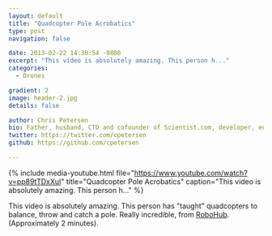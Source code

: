 ```yaml
---
layout: default
title: "Quadcopter Pole Acrobatics"
type: post
navigation: false

date: 2013-02-22 14:30:54 -0800
excerpt: "This video is absolutely amazing. This person h..."
categories:
  - Drones

gradient: 2
image: header-2.jpg
details: false

author: Chris Petersen
bio: Father, husband, CTO and cofounder of Scientist.com, developer, entrepreneur and technologist.
twitter: https://twitter.com/cpetersen
github: https://github.com/cpetersen

---
```


{% include media-youtube.html file="https://www.youtube.com/watch?v=pp89tTDxXuI" title="Quadcopter Pole Acrobatics" caption="This video is absolutely amazing. This person h..." %}

This video is absolutely amazing. This person has "taught" quadcopters to balance, throw and catch a pole. Really incredible, from  [RoboHub](http://robohub.org/video-throwing-and-catching-an-inverted-pendulum-with-quadrocopters/). (Approximately 2 minutes).
